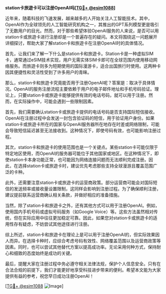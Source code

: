 **station卡旅遊卡可以注册OpenAI吗[[TG💪+ @esim1088](https://t.me/s/esim1088)]**

近年来，随着科技的飞速发展，越来越多的人开始关注人工智能技术。其中，OpenAI作为全球领先的人工智能研究机构之一，其推出的GPT系列模型更是吸引了无数用户的目光。然而，对于那些希望体验OpenAI服务的人来说，是否可以用station卡或旅遊卡进行注册却是一个普遍存在的疑问。本文将围绕这一问题展开详细探讨，帮助大家了解station卡和旅遊卡在注册OpenAI时的具体情况。

首先，让我们来了解一下什么是station卡和旅遊卡。Station卡是一种虚拟SIM卡，通常通过eSIM技术实现，用户无需实体SIM卡即可在全球范围内使用移动网络服务。而旅遊卡则多为短期使用的国际漫游卡，适合出国旅行时使用。这两种卡因其便捷性和灵活性受到了许多用户的青睐。

那么，station卡和旅遊卡究竟能否用于注册OpenAI呢？答案是：取决于具体情况。OpenAI的服务注册流程主要依赖于用户的电子邮件地址和手机号码验证。理论上，只要station卡或旅遊卡能够提供有效的电话号码，就可以用于注册。然而，在实际操作中，可能会遇到一些限制因素。

首先，我们需要确认station卡或旅遊卡提供的电话号码是否支持国际短信接收。OpenAI在注册过程中会发送一封包含验证码的短信，用于验证用户身份。如果station卡或旅遊卡所在的国家与OpenAI服务器所在地存在时差或网络限制，可能会导致短信延迟甚至无法接收到。这种情况下，即使号码有效，也可能影响注册过程。

其次，station卡和旅遊卡的使用范围也是一个关键点。某些station卡可能仅限于特定地区使用，而OpenAI的服务器可能位于其他国家或地区。在这种情况下，即使station卡本身功能正常，也可能因为网络连接问题而无法顺利完成注册。因此，在选择station卡或旅遊卡时，建议优先考虑那些支持全球漫游且覆盖范围广泛的卡种。

此外，还需要注意station卡或旅遊卡的运营商政策。部分运营商可能会对国际短信的发送频率或接收量设置限制，这同样会影响到注册过程。为了确保顺利注册，建议提前联系运营商确认相关条款，并做好相应的准备措施。

当然，除了station卡和旅遊卡之外，还有其他方式可以用于注册OpenAI。例如，使用国内手机号码或虚拟号码服务（如Google Voice）等。这些方法虽然相对传统，但在实际应用中往往更加稳定可靠。因此，如果您对station卡或旅遊卡的适用性存有疑虑，不妨尝试其他途径进行注册。

综上所述，station卡和旅遊卡在理论上是可以用于注册OpenAI的，但实际效果因人而异。在选择卡种时，应综合考虑号码有效性、网络覆盖范围以及运营商政策等因素。同时，也可以尝试其他替代方案以提高成功率。无论采用何种方式，保持耐心和细致的态度始终是成功的关键。

最后，提醒大家在注册过程中务必遵守相关法律法规，保护个人信息安全。只有在合法合规的前提下，我们才能更好地享受科技进步带来的便利。希望本文能为大家提供有益的参考，祝您早日成功注册OpenAI！

[[TG💪+ @esim1088](https://t.me/s/esim1088) ![Image](https://i.postimg.cc/4NQfJmqS/Snipaste-2025-05-13-00-14-12.png)]